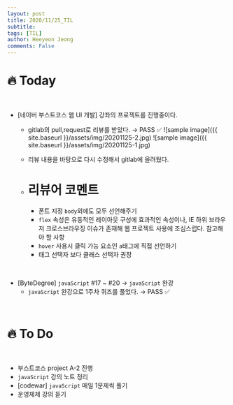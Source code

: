 ```yaml
---
layout: post
title: 2020/11/25_TIL
subtitle:
tags: [TIL]
author: Heeyeon Jeong
comments: False
---
```


# 🔥 Today

<br>

- [네이버 부스트코스 웹 UI 개발] 강좌의 프로젝트를 진행중이다.

  - gitlab의 pull,request로 리뷰를 받았다. → PASS ✅
    ![sample image]({{ site.baseurl }}/assets/img/20201125-2.jpg)
    ![sample image]({{ site.baseurl }}/assets/img/20201125-1.jpg)
  - 리뷰 내용을 바탕으로 다시 수정해서 gitlab에 올려뒀다.

  - # 리뷰어 코멘트
    - 폰트 지정 `body`외에도 모두 선언해주기
    - `flex` 속성은 유동적인 레이아웃 구성에 효과적인 속성이나, IE 하위 브라우저 크로스브라우징 이슈가 존재해 웹 프로젝트 사용에 조심스럽다. 참고해야 할 사항
    - `hover` 사용시 클릭 가능 요소인 `a`태그에 직접 선언하기
    - 태그 선택자 보다 클래스 선택자 권장

<br>

- [ByteDegree] `javaScript` #17 ~ #20 → `javaScript` 완강
  - `javaScript` 완강으로 1주차 퀴즈를 풀었다. → PASS ✅

<br>

# 🔥 To Do

<br>

- 부스트코스 project A-2 진행
- `javaScript` 강의 노트 정리
- [codewar] `javaScript` 매일 1문제씩 풀기
- 운영체제 강의 듣기
